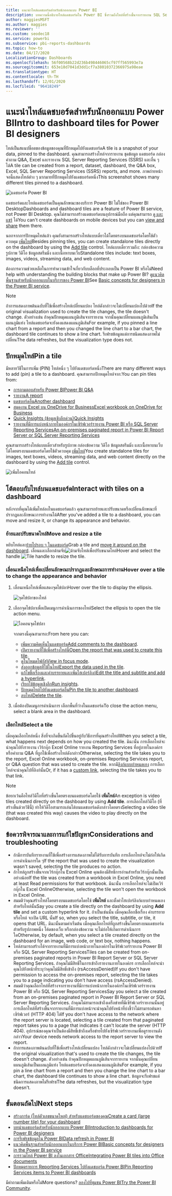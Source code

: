 ```yaml
---
title: แนะนำไทล์แดชบอร์ดสำหรับนักออกแบบ Power BI
description: บทความนี้อธิบายไทล์แดชบอร์ดใน Power BI ซึ่งรวมถึงไทล์ที่สร้างขึ้นจากรายงาน SQL Server Reporting Services (SSRS)
author: maggiesMSFT
ms.author: maggies
ms.reviewer: ''
ms.custom: seodec18
ms.service: powerbi
ms.subservice: pbi-reports-dashboards
ms.topic: how-to
ms.date: 04/17/2020
LocalizationGroup: Dashboards
ms.openlocfilehash: 56f00568b22d236b498446065cf97ff565993e7a
ms.sourcegitcommit: 653e18d7041d3dd1cf7a38010372366975a98eae
ms.translationtype: HT
ms.contentlocale: th-TH
ms.lasthandoff: 12/01/2020
ms.locfileid: "96418249"
---
```

# <a name="intro-to-dashboard-tiles-for-power-bi-designers"></a><span data-ttu-id="76fa3-103">แนะนำไทล์แดชบอร์ดสำหรับนักออกแบบ Power BI</span><span class="sxs-lookup"><span data-stu-id="76fa3-103">Intro to dashboard tiles for Power BI designers</span></span>

<span data-ttu-id="76fa3-104">ไทล์เป็นสแนปช็อตของข้อมูลของคุณที่ปักหมุดไปยังแดชบอร์ด</span><span class="sxs-lookup"><span data-stu-id="76fa3-104">A tile is a snapshot of your data, pinned to the dashboard.</span></span> <span data-ttu-id="76fa3-105">คุณสามารถสร้างไทล์จากรายงาน ชุดข้อมูล แดชบอร์ด กล่องคำถาม Q&A, Excel และรายงาน SQL Server Reporting Services (SSRS) และอื่น ๆ ได้</span><span class="sxs-lookup"><span data-stu-id="76fa3-105">A tile can be created from a report, dataset, dashboard, the Q&A box, Excel, SQL Server Reporting Services (SSRS) reports, and more.</span></span>  <span data-ttu-id="76fa3-106">ภาพถ่ายหน้าจอนี้แสดงไทล์ต่าง ๆ มากมายที่ปักหมุดไปยังแดชบอร์ดหนึ่ง</span><span class="sxs-lookup"><span data-stu-id="76fa3-106">This screenshot shows many different tiles pinned to a dashboard.</span></span>

![แดชบอร์ด Power BI](media/service-dashboard-tiles/power-bi-dashboard.png)

<span data-ttu-id="76fa3-108">แดชบอร์ดและไทล์แดชบอร์ดเป็นคุณลักษณะของบริการ Power BI ไม่ใช่ของ Power BI Desktop</span><span class="sxs-lookup"><span data-stu-id="76fa3-108">Dashboards and dashboard tiles are a feature of Power BI service, not Power BI Desktop.</span></span> <span data-ttu-id="76fa3-109">คุณไม่สามารถสร้างแดชบอร์ดบนอุปกรณ์มือถือ แต่คุณสามารถ [ดู และแชร์](../consumer/mobile/mobile-apps-view-dashboard.md) ได้</span><span class="sxs-lookup"><span data-stu-id="76fa3-109">You can't create dashboards on mobile devices but you can [view and share](../consumer/mobile/mobile-apps-view-dashboard.md) them there.</span></span>

<span data-ttu-id="76fa3-110">นอกจากการปักหมุดไทล์แล้ว คุณยังสามารถสร้างไทล์แบบเดี่ยวได้โดยตรงบนแดชบอร์ดโดยใช้ตัวควบคุม [เพิ่มไทล์](service-dashboard-add-widget.md)</span><span class="sxs-lookup"><span data-stu-id="76fa3-110">Besides pinning tiles, you can create standalone tiles directly on the dashboard by using the [Add tile](service-dashboard-add-widget.md) control.</span></span> <span data-ttu-id="76fa3-111">ไทล์แบบเดี่ยวรวมถึง: กล่องข้อความ รูปภาพ วิดีโอ ข้อมูลสตรีมมิ่ง และเนื้อหาบนเว็บ</span><span class="sxs-lookup"><span data-stu-id="76fa3-111">Standalone tiles include: text boxes, images, videos, streaming data, and web content.</span></span>

<span data-ttu-id="76fa3-112">ต้องการความช่วยเหลือในการทำความเข้าใจเกี่ยวกับบล็อกที่ประกอบเป็น Power BI หรือไม่</span><span class="sxs-lookup"><span data-stu-id="76fa3-112">Need help with understanding the building blocks that make up Power BI?</span></span> <span data-ttu-id="76fa3-113">ดู[แนวคิดพื้นฐานสำหรับนักออกแบบในบริการของ Power BI](../fundamentals/service-basic-concepts.md)</span><span class="sxs-lookup"><span data-stu-id="76fa3-113">See [Basic concepts for designers in the Power BI service](../fundamentals/service-basic-concepts.md).</span></span>

> [!NOTE]
> <span data-ttu-id="76fa3-114">ถ้าการแสดงภาพต้นฉบับที่ใช้เพื่อสร้างไทล์เปลี่ยนแปลง ไทล์ดังกล่าวจะไม่เปลี่ยนแปลงไปด้วย</span><span class="sxs-lookup"><span data-stu-id="76fa3-114">If the original visualization used to create the tile changes, the tile doesn't change.</span></span>  <span data-ttu-id="76fa3-115">ตัวอย่างเช่น ถ้าคุณปักหมุดแผนภูมิเส้นจากรายงาน จากนั้นคุณเปลี่ยนแผนภูมิเส้นเป็นแผนภูมิแท่ง ไทล์แดชบอร์ดจะยังคงแสดงแผนภูมิเส้น</span><span class="sxs-lookup"><span data-stu-id="76fa3-115">For example, if you pinned a line chart from a report and then you changed the line chart to a bar chart, the dashboard tile continues to show a line chart.</span></span> <span data-ttu-id="76fa3-116">รีเฟรชข้อมูลแต่การชนิดแสดงภาพไม่เปลี่ยน</span><span class="sxs-lookup"><span data-stu-id="76fa3-116">The data refreshes, but the visualization type does not.</span></span>
> 
> 

## <a name="pin-a-tile"></a><span data-ttu-id="76fa3-117">ปักหมุดไทล์</span><span class="sxs-lookup"><span data-stu-id="76fa3-117">Pin a tile</span></span>
<span data-ttu-id="76fa3-118">มีหลายวิธีในการเพิ่ม (PIN) ไทล์หนึ่ง ๆ ไปยังแดชบอร์ดหนึ่ง</span><span class="sxs-lookup"><span data-stu-id="76fa3-118">There are many different ways to add (pin) a tile to a dashboard.</span></span> <span data-ttu-id="76fa3-119">คุณสามารถปักหมุดไทล์จาก:</span><span class="sxs-lookup"><span data-stu-id="76fa3-119">You can pin tiles from:</span></span>

* [<span data-ttu-id="76fa3-120">การถามตอบสำหรับ Power BI</span><span class="sxs-lookup"><span data-stu-id="76fa3-120">Power BI Q&A</span></span>](service-dashboard-pin-tile-from-q-and-a.md)
* [<span data-ttu-id="76fa3-121">รายงาน</span><span class="sxs-lookup"><span data-stu-id="76fa3-121">A report</span></span>](service-dashboard-pin-tile-from-report.md)
* [<span data-ttu-id="76fa3-122">แดชบอร์ดอื่น</span><span class="sxs-lookup"><span data-stu-id="76fa3-122">Another dashboard</span></span>](service-pin-tile-to-another-dashboard.md)
* [<span data-ttu-id="76fa3-123">สมุดงาน Excel บน OneDrive for Business</span><span class="sxs-lookup"><span data-stu-id="76fa3-123">Excel workbook on OneDrive for Business</span></span>](service-dashboard-pin-tile-from-excel.md)
* [<span data-ttu-id="76fa3-124">Quick Insights (ข้อมูลเชิงลึกด่วน)</span><span class="sxs-lookup"><span data-stu-id="76fa3-124">Quick Insights</span></span>](service-insights.md)
* [<span data-ttu-id="76fa3-125">รายงานที่มีการแบ่งหน้าภายในองค์กรในเซิร์ฟเวอร์รายงาน Power BI หรือ SQL Server Reporting Services</span><span class="sxs-lookup"><span data-stu-id="76fa3-125">An on-premises paginated report in Power BI Report Server or SQL Server Reporting Services</span></span>](/sql/reporting-services/pin-reporting-services-items-to-power-bi-dashboards)

<span data-ttu-id="76fa3-126">คุณสามารถสร้างไทล์แบบเดี่ยวสำหรับรูปภาพ กล่องข้อความ วิดีโอ ข้อมูลสตรีมมิ่ง และเนื้อหาบนเว็บได้โดยตรงบนแดชบอร์ดโดยใช้ตัวควบคุม [เพิ่มไทล์](service-dashboard-add-widget.md)</span><span class="sxs-lookup"><span data-stu-id="76fa3-126">You create standalone tiles for images, text boxes, videos, streaming data, and web content directly on the dashboard by using the [Add tile](service-dashboard-add-widget.md) control.</span></span>

  ![เพิ่มไอคอนไทล์](media/service-dashboard-tiles/add_widgetnew.png)

## <a name="interact-with-tiles-on-a-dashboard"></a><span data-ttu-id="76fa3-128">โต้ตอบกับไทล์บนแดชบอร์ด</span><span class="sxs-lookup"><span data-stu-id="76fa3-128">Interact with tiles on a dashboard</span></span>
<span data-ttu-id="76fa3-129">หลังจากที่คุณได้เพิ่มไทล์ลงในแดชบอร์ดแล้ว คุณสามารถย้ายและปรับขนาดหรือเปลี่ยนลักษณะที่ปรากฏและลักษณะการทำงานได้</span><span class="sxs-lookup"><span data-stu-id="76fa3-129">After you've added a tile to a dashboard, you can move and resize it, or change its appearance and behavior.</span></span>

### <a name="move-and-resize-a-tile"></a><span data-ttu-id="76fa3-130">ย้ายและปรับขนาดไทล์</span><span class="sxs-lookup"><span data-stu-id="76fa3-130">Move and resize a tile</span></span>
<span data-ttu-id="76fa3-131">หยิบไทล์และ[ย้ายไปรอบ ๆ ในแดชบอร์ด](service-dashboard-edit-tile.md)</span><span class="sxs-lookup"><span data-stu-id="76fa3-131">Grab a tile and [move it around on the dashboard](service-dashboard-edit-tile.md).</span></span> <span data-ttu-id="76fa3-132">เลื่อนและเลือกด้ามจับ![ด้ามจับไทล์](media/service-dashboard-tiles/resize-handle.jpg)เพื่อปรับขนาดไทล์</span><span class="sxs-lookup"><span data-stu-id="76fa3-132">Hover and select the handle ![Tile handle](media/service-dashboard-tiles/resize-handle.jpg) to resize the tile.</span></span>

### <a name="hover-over-a-tile-to-change-the-appearance-and-behavior"></a><span data-ttu-id="76fa3-133">เลื่อนเหนือไทล์เพื่อเปลี่ยนลักษณะปรากฏและลักษณะการทำงาน</span><span class="sxs-lookup"><span data-stu-id="76fa3-133">Hover over a tile to change the appearance and behavior</span></span>
1. <span data-ttu-id="76fa3-134">เลื่อนเหนือไทล์เพื่อแสดงจุดไข่ปลา</span><span class="sxs-lookup"><span data-stu-id="76fa3-134">Hover over the tile to display the ellipsis.</span></span>
   
    ![จุดไข่ปลาของไทล์](media/service-dashboard-tiles/ellipses_new.png)
2. <span data-ttu-id="76fa3-136">เลือกจุดไข่ปลาเพื่อเปิดเมนูการดำเนินการของไทล์</span><span class="sxs-lookup"><span data-stu-id="76fa3-136">Select the ellipsis to open the tile action menu.</span></span>
   
    ![ไอคอนจุดไข่ปลา](media/service-dashboard-tiles/power-bi-tile-menu.png)
   
    <span data-ttu-id="76fa3-138">จากตรงนี้คุณสามารถ:</span><span class="sxs-lookup"><span data-stu-id="76fa3-138">From here you can:</span></span>
   
     * <span data-ttu-id="76fa3-139">[เพิ่มความคิดเห็นในแดชบอร์ด](../consumer/end-user-comment.md)</span><span class="sxs-lookup"><span data-stu-id="76fa3-139">[Add comments to the dashboard](../consumer/end-user-comment.md).</span></span>
     * <span data-ttu-id="76fa3-140">[เปิดรายงานที่ใช้เพื่อสร้างไทล์นี้](../consumer/end-user-reports.md)</span><span class="sxs-lookup"><span data-stu-id="76fa3-140">[Open the report that was used to create this tile](../consumer/end-user-reports.md).</span></span>  
     * <span data-ttu-id="76fa3-141">[ดูในโหมดโฟกัส](../consumer/end-user-focus.md)</span><span class="sxs-lookup"><span data-stu-id="76fa3-141">[View in focus mode](../consumer/end-user-focus.md).</span></span>   
     * <span data-ttu-id="76fa3-142">[ส่งออกข้อมูลที่ใช้ในไทล์](../visuals/power-bi-visualization-export-data.md)</span><span class="sxs-lookup"><span data-stu-id="76fa3-142">[Export the data used in the tile](../visuals/power-bi-visualization-export-data.md).</span></span>
     * <span data-ttu-id="76fa3-143">[แก้ไขชื่อเรื่องและคำบรรยายและเพิ่มไฮเปอร์ลิงก์](service-dashboard-edit-tile.md)</span><span class="sxs-lookup"><span data-stu-id="76fa3-143">[Edit the title and subtitle and add a hyperlink](service-dashboard-edit-tile.md).</span></span> 
     * <span data-ttu-id="76fa3-144">[เรียกใช้ข้อมูลเชิงลึก](service-insights.md)</span><span class="sxs-lookup"><span data-stu-id="76fa3-144">[Run insights](service-insights.md).</span></span> 
     * <span data-ttu-id="76fa3-145">[ปักหมุดไทล์ไปยังแดชบอร์ดอื่น](service-pin-tile-to-another-dashboard.md)</span><span class="sxs-lookup"><span data-stu-id="76fa3-145">[Pin the tile to another dashboard](service-pin-tile-to-another-dashboard.md).</span></span>
     * <span data-ttu-id="76fa3-146">[ลบไทล์](service-dashboard-edit-tile.md)</span><span class="sxs-lookup"><span data-stu-id="76fa3-146">[Delete the tile](service-dashboard-edit-tile.md).</span></span>

3. <span data-ttu-id="76fa3-147">เมื่อต้องปิดเมนูการดำเนินการ เลือกพื้นที่ว่างในแดชบอร์ด</span><span class="sxs-lookup"><span data-stu-id="76fa3-147">To close the action menu, select a blank area in the dashboard.</span></span>

### <a name="select-a-tile"></a><span data-ttu-id="76fa3-148">เลือกไทล์</span><span class="sxs-lookup"><span data-stu-id="76fa3-148">Select a tile</span></span>
<span data-ttu-id="76fa3-149">เมื่อคุณเลือกไทล์หนึ่ง สิ่งที่จะเกิดขึ้นถัดไปขึ้นอยู่กับวิธีการที่คุณสร้างไทล์</span><span class="sxs-lookup"><span data-stu-id="76fa3-149">When you select a tile, what happens next depends on how you created the tile.</span></span> <span data-ttu-id="76fa3-150">มิฉะนั้น การเลือกไทล์จะนำคุณไปยังรายงาน เวิร์กบุ๊ก Excel Online รายงาน Reporting Services ที่อยู่ภายในองค์กร หรือคำถาม Q&A ที่ถูกใช้เพื่อสร้างไทล์ดังกล่าว</span><span class="sxs-lookup"><span data-stu-id="76fa3-150">Otherwise, selecting the tile takes you to the report, Excel Online workbook, on-premises Reporting Services report, or Q&A question that was used to create the tile.</span></span> <span data-ttu-id="76fa3-151">หากมี[ลิงก์แบบกำหนดเอง](service-dashboard-edit-tile.md) การเลือกไทล์จะนำคุณไปที่ลิงก์นั้น</span><span class="sxs-lookup"><span data-stu-id="76fa3-151">Or, if it has a [custom link](service-dashboard-edit-tile.md), selecting the tile takes you to that link.</span></span>

> [!NOTE]
> <span data-ttu-id="76fa3-152">ข้อยกเว้นคือไทล์วิดีโอที่สร้างขึ้นโดยตรงบนแดชบอร์ดโดยใช้ **เพิ่มไทล์**</span><span class="sxs-lookup"><span data-stu-id="76fa3-152">An exception is video tiles created directly on the dashboard by using **Add tile**.</span></span> <span data-ttu-id="76fa3-153">การเลือกไทล์วิดีโอ (ที่สร้างขึ้นด้วยวิธีนี้) ทำให้วิดีโอสามารถเล่นได้บนแดชบอร์ดดังกล่าวโดยตรง</span><span class="sxs-lookup"><span data-stu-id="76fa3-153">Selecting a video tile (that was created this way) causes the video to play directly on the dashboard.</span></span>   
> 
> 

## <a name="considerations-and-troubleshooting"></a><span data-ttu-id="76fa3-154">ข้อควรพิจารณาและการแก้ไขปัญหา</span><span class="sxs-lookup"><span data-stu-id="76fa3-154">Considerations and troubleshooting</span></span>

* <span data-ttu-id="76fa3-155">ถ้ามีการบันทึกรายงานที่ใช้เพื่อสร้างการแสดงภาพไม่ได้รับการบันทึก การเลือกไทล์จะไม่ก่อให้เกิดการดำเนินการใด ๆ</span><span class="sxs-lookup"><span data-stu-id="76fa3-155">If the report that was used to create the visualization wasn't saved, selecting the tile produces no action.</span></span>
* <span data-ttu-id="76fa3-156">ถ้าไทล์ถูกสร้างขึ้นจากเวิร์กบุ๊กใน Excel Online คุณต้องมีสิทธิ์การอ่านสำหรับเวิร์กบุ๊กนั้นเป็นอย่างน้อย</span><span class="sxs-lookup"><span data-stu-id="76fa3-156">If the tile was created from a workbook in Excel Online, you need at least Read permissions for that workbook.</span></span> <span data-ttu-id="76fa3-157">มิฉะนั้น การเลือกไทล์จะไม่เปิดเวิร์กบุ๊กใน Excel Online</span><span class="sxs-lookup"><span data-stu-id="76fa3-157">Otherwise, selecting the tile won't open the workbook in Excel Online.</span></span>
* <span data-ttu-id="76fa3-158">สมมติว่าคุณสร้างไทล์โดยตรงบนแดชบอร์ดโดยใช้ **เพิ่มไทล์** และตั้งค่าไฮเปอร์ลิงก์แบบกำหนดเองสำหรับไทล์นั้น</span><span class="sxs-lookup"><span data-stu-id="76fa3-158">Say you create a tile directly on the dashboard by using **Add tile** and set a custom hyperlink for it.</span></span> <span data-ttu-id="76fa3-159">ถ้าเป็นเช่นนั้น เมื่อคุณเลือกชื่อเรื่อง คำบรรยาย หรือไทล์ จะเปิด URL นั้น</span><span class="sxs-lookup"><span data-stu-id="76fa3-159">If so, when you select the title, subtitle, or tile, it opens that URL.</span></span> <span data-ttu-id="76fa3-160">มิฉะนั้นตามค่าเริ่มต้น เมื่อคุณเลือกไทล์ที่ถูกสร้างขึ้นโดยตรงบนแดชบอร์ดสำหรับรูปภาพหนึ่ง โค้ดของเว็บ หรือกล่องข้อความ จะไม่ก่อให้เกิดการดำเนินการใด</span><span class="sxs-lookup"><span data-stu-id="76fa3-160">Otherwise, by default, when you select a tile created directly on the dashboard for an image, web code, or text box, nothing happens.</span></span>
* <span data-ttu-id="76fa3-161">ไทล์สามารถสร้างได้จากรายงานที่มีการแบ่งหน้าภายในองค์กรในเซิร์ฟเวอร์รายงาน Power BI หรือ SQL Server Reporting Services</span><span class="sxs-lookup"><span data-stu-id="76fa3-161">Tiles can be created from on-premises paginated reports in Power BI Report Server or SQL Server Reporting Services.</span></span> <span data-ttu-id="76fa3-162">ถ้าคุณไม่มีสิทธิ์ในการเข้าถึงรายงานภายในองค์กร การเลือกไทล์จะนำคุณไปยังหน้าที่ระบุว่าคุณไม่มีสิทธิ์เข้าถึง (rsAccessDenied)</span><span class="sxs-lookup"><span data-stu-id="76fa3-162">If you don't have permission to access the on-premises report, selecting the tile takes you to a page indicating you don't have access (rsAccessDenied).</span></span>
* <span data-ttu-id="76fa3-163">สมมติว่าคุณเลือกไทล์ที่สร้างจากรายงานที่มีการแบ่งหน้าภายในองค์กรในเซิร์ฟเวอร์รายงาน Power BI หรือ SQL Server Reporting Services</span><span class="sxs-lookup"><span data-stu-id="76fa3-163">Say you select a tile created from an on-premises paginated report in Power BI Report Server or SQL Server Reporting Services.</span></span> <span data-ttu-id="76fa3-164">ถ้าคุณไม่สามารถเข้าถึงเครือข่ายที่มีเซิร์ฟเวอร์รายงานนั้นอยู่ การเลือกไทล์ที่สร้างขึ้นจากรายงานที่มีการแบ่งหน้าจะนำคุณไปยังหน้าที่บ่งชี้ว่าไม่สามารถค้นหาเซิร์ฟเวอร์ (HTTP 404) ได้</span><span class="sxs-lookup"><span data-stu-id="76fa3-164">If you don't have access to the network where the report server is located, selecting a tile created from that paginated report takes you to a page that indicates it can't locate the server (HTTP 404).</span></span> <span data-ttu-id="76fa3-165">อุปกรณ์ของคุณจำเป็นต้องมีสิทธิ์เข้าถึงเครือข่ายไปยังเซิร์ฟเวอร์รายงานเพื่อดูรายงานดังกล่าว</span><span class="sxs-lookup"><span data-stu-id="76fa3-165">Your device needs network access to the report server to view the report.</span></span>
* <span data-ttu-id="76fa3-166">ถ้าการแสดงภาพต้นฉบับที่ใช้เพื่อสร้างไทล์เปลี่ยนแปลง ไทล์ดังกล่าวจะไม่เปลี่ยนแปลงไปด้วย</span><span class="sxs-lookup"><span data-stu-id="76fa3-166">If the original visualization that's used to create the tile changes, the tile doesn't change.</span></span> <span data-ttu-id="76fa3-167">ตัวอย่างเช่น ถ้าคุณปักหมุดแผนภูมิเส้นจากรายงาน จากนั้นคุณเปลี่ยนแผนภูมิเส้นเป็นแผนภูมิแท่ง ไทล์แดชบอร์ดจะยังคงแสดงแผนภูมิเส้น</span><span class="sxs-lookup"><span data-stu-id="76fa3-167">For example, if you pin a line chart from a report and then you change the line chart to a bar chart, the dashboard tile continues to show a line chart.</span></span> <span data-ttu-id="76fa3-168">ข้อมูลจะรีเฟรชแต่ชนิดการแสดงภาพไม่รีเฟรช</span><span class="sxs-lookup"><span data-stu-id="76fa3-168">The data refreshes, but the visualization type doesn't.</span></span>

## <a name="next-steps"></a><span data-ttu-id="76fa3-169">ขั้นตอนถัดไป</span><span class="sxs-lookup"><span data-stu-id="76fa3-169">Next steps</span></span>
- [<span data-ttu-id="76fa3-170">สร้างการ์ด (ไทล์ตัวเลขขนาดใหญ่) สำหรับแดชบอร์ดของคุณ</span><span class="sxs-lookup"><span data-stu-id="76fa3-170">Create a card (large number tile) for your dashboard</span></span>](../visuals/power-bi-visualization-card.md)
- [<span data-ttu-id="76fa3-171">บทนำแดชบอร์ดสำหรับนักออกแบบ Power BI</span><span class="sxs-lookup"><span data-stu-id="76fa3-171">Introduction to dashboards for Power BI designers</span></span>](service-dashboards.md)  
- [<span data-ttu-id="76fa3-172">การรีเฟรชข้อมูลใน Power BI</span><span class="sxs-lookup"><span data-stu-id="76fa3-172">Data refresh in Power BI</span></span>](../connect-data/refresh-data.md)
- [<span data-ttu-id="76fa3-173">แนวคิดพื้นฐานสำหรับนักออกแบบในบริการ Power BI</span><span class="sxs-lookup"><span data-stu-id="76fa3-173">Basic concepts for designers in the Power BI service</span></span>](../fundamentals/service-basic-concepts.md)
- [<span data-ttu-id="76fa3-174">การรวมไทล์ Power BI ลงในเอกสาร Office</span><span class="sxs-lookup"><span data-stu-id="76fa3-174">Integrating Power BI tiles into Office documents</span></span>](https://powerbi.microsoft.com/blog/integrating-power-bi-tiles-into-office-documents/)
- [<span data-ttu-id="76fa3-175">ปักหมุดรายการ Reporting Services ไปยังแดชบอร์ด Power BI</span><span class="sxs-lookup"><span data-stu-id="76fa3-175">Pin Reporting Services items to Power BI dashboards</span></span>](/sql/reporting-services/pin-reporting-services-items-to-power-bi-dashboards)

<span data-ttu-id="76fa3-176">มีคำถามเพิ่มเติมหรือไม่</span><span class="sxs-lookup"><span data-stu-id="76fa3-176">More questions?</span></span> <span data-ttu-id="76fa3-177">[ลองไปที่ชุมชน Power BI](https://community.powerbi.com/)</span><span class="sxs-lookup"><span data-stu-id="76fa3-177">[Try the Power BI Community](https://community.powerbi.com/).</span></span>